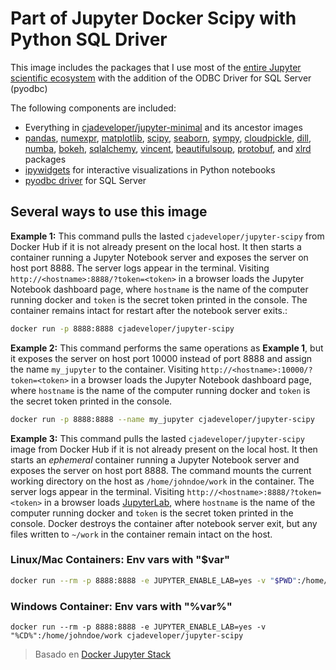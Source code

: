 # Part of Jupyter Docker Scipy with Python SQL Driver

This image includes the packages that I use most of the [entire Jupyter scientific ecosystem](https://jupyter.org/) with the addition of the ODBC Driver for SQL Server (pyodbc)

The following components are included:

- Everything in [cjadeveloper/jupyter-minimal](https://cloud.docker.com/repository/docker/cjadeveloper/jupyter-minimal) and its ancestor images
- [pandas](https://pandas.pydata.org/), [numexpr](https://github.com/pydata/numexpr), [matplotlib](https://matplotlib.org/), [scipy](https://www.scipy.org/), [seaborn](https://seaborn.pydata.org/), [sympy](http://www.sympy.org/en/index.html), [cloudpickle](https://github.com/cloudpipe/cloudpickle), [dill](https://pypi.python.org/pypi/dill), [numba](https://numba.pydata.org/), [bokeh](https://docs.bokeh.org/en/latest/), [sqlalchemy](https://www.sqlalchemy.org/), [vincent](https://vincent.readthedocs.io/en/latest/index.html), [beautifulsoup](https://www.crummy.com/software/BeautifulSoup/), [protobuf](https://developers.google.com/protocol-buffers/docs/pythontutorial), and [xlrd](http://www.python-excel.org/) packages
- [ipywidgets](https://ipywidgets.readthedocs.io/en/stable/) for interactive visualizations in Python notebooks
- [pyodbc driver](https://docs.microsoft.com/en-us/sql/connect/python/pyodbc/python-sql-driver-pyodbc?view=sql-server-ver15) for SQL Server

## Several ways to use this image

**Example 1:** This command pulls the lasted `cjadeveloper/jupyter-scipy` from Docker Hub if it is not already present on the local host. It then starts a container running a Jupyter Notebook server and exposes the server on host port 8888. The server logs appear in the terminal. Visiting `http://<hostname>:8888/?token=<token>` in a browser loads the Jupyter Notebook dashboard page, where `hostname` is the name of the computer running docker and `token` is the secret token printed in the console. The container remains intact for restart after the notebook server exits.:

```bash
docker run -p 8888:8888 cjadeveloper/jupyter-scipy
```

**Example 2:** This command performs the same operations as **Example 1**, but it exposes the server on host port 10000 instead of port 8888 and assign the name `my_jupyter` to the container. Visiting `http://<hostname>:10000/?token=<token>` in a browser loads the Jupyter Notebook dashboard page, where `hostname` is the name of the computer running docker and `token` is the secret token printed in the console.

```bash
docker run -p 8888:8888 --name my_jupyter cjadeveloper/jupyter-scipy
```

**Example 3:** This command pulls the lasted `cjadeveloper/jupyter-scipy` image from Docker Hub if it is not already present on the local host. It then starts an *ephemeral* container running a Jupyter Notebook server and exposes the server on host port 8888. The command mounts the current working directory on the host as `/home/johndoe/work` in the container. The server logs appear in the terminal. Visiting `http://<hostname>:8888/?token=<token>` in a browser loads [JupyterLab](https://jupyterlab.readthedocs.io/en/stable/), where `hostname` is the name of the computer running docker and `token` is the secret token printed in the console. Docker destroys the container after notebook server exit, but any files written to `~/work` in the container remain intact on the host.

### Linux/Mac Containers: Env vars with "$var"

```bash
docker run --rm -p 8888:8888 -e JUPYTER_ENABLE_LAB=yes -v "$PWD":/home/johndoe/work cjadeveloper/jupyter-scipy
```

### Windows Container: Env vars with "%var%"

```console
docker run --rm -p 8888:8888 -e JUPYTER_ENABLE_LAB=yes -v "%CD%":/home/johndoe/work cjadeveloper/jupyter-scipy
```

> Basado en [Docker Jupyter Stack](https://jupyter-docker-stacks.readthedocs.io/en/latest/index.html)

